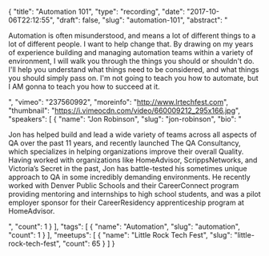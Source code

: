 {
  "title": "Automation 101",
  "type": "recording",
  "date": "2017-10-06T22:12:55",
  "draft": false,
  "slug": "automation-101",
  "abstract": "<p>Automation is often misunderstood, and means a lot of different things to a lot of different people. I want to help change that. By drawing on my years of experience building and managing automation teams within a variety of environment, I will walk you through the things you should or shouldn't do. I'll help you understand what things need to be considered, and what things you should simply pass on. I'm not going to teach you how to automate, but I AM gonna to teach you how to succeed at it.</p>",
  "vimeo": "237560992",
  "moreinfo": "http://www.lrtechfest.com",
  "thumbnail": "https://i.vimeocdn.com/video/660009212_295x166.jpg",
  "speakers": [
    {
      "name": "Jon Robinson",
      "slug": "jon-robinson",
      "bio": "<p>Jon has helped build and lead a wide variety of teams across all aspects of QA over the past 11 years, and recently launched The QA Consultancy, which specializes in helping organizations improve their overall Quality. Having worked with organizations like HomeAdvisor, ScrippsNetworks, and Victoria’s Secret in the past, Jon has battle-tested his sometimes unique approach to QA in some incredibly demanding environments. He recently worked with Denver Public Schools and their CareerConnect program providing mentoring and internships to high school students, and was a pilot employer sponsor for their CareerResidency apprenticeship program at HomeAdvisor.</p>",
      "count": 1
    }
  ],
  "tags": [
    {
      "name": "Automation",
      "slug": "automation",
      "count": 1
    }
  ],
  "meetups": [
    {
      "name": "Little Rock Tech Fest",
      "slug": "little-rock-tech-fest",
      "count": 65
    }
  ]
}